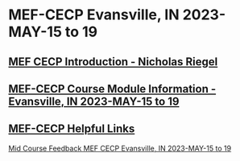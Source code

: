 # MEF-CECP Evansville, IN 2023-MAY-15 to 19
## [MEF CECP Introduction - Nicholas Riegel](https://docs.google.com/presentation/d/11ZlK0aTZtwksAKQZjM3vuOXdUHV06VJTYQbiXrqRE7w/edit?usp=sharing)
## [MEF-CECP Course Module Information - Evansville, IN 2023-MAY-15 to 19](https://docs.google.com/spreadsheets/d/1V4OUO9NH04Mi8Aosunt0EBq-EcZEqN4TFFFGzTRwrdA/edit?usp=sharing)
## [MEF-CECP Helpful Links](https://docs.google.com/document/d/1nzROVPcKF1c28RvWyq-QCJy8JYeUmAMma6pF0houAg4/edit?usp=sharing)
[Mid Course Feedback MEF CECP Evansville, IN 2023-MAY-15 to 19](https://forms.gle/HhfdeKsMqGcSk9nLA)
